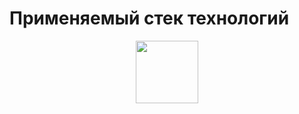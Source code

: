 # Применяемый стек технологий
<div id="header" align="center">
 <img src="https://cdn.icon-icons.com/icons2/2415/PNG/512/python_original_wordmark_logo_icon_146382.png, https://upload.wikimedia.org/wikipedia/commons/thumb/e/ed/Pandas_logo.svg/768px-Pandas_logo.svg.png" width="100"/>
</div>
